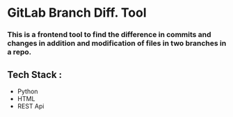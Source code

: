 # GitLab Branch Diff. Tool
### This is a frontend tool to find the difference in commits and changes in addition and modification of files in two branches in a repo.

## Tech Stack :
- Python
- HTML
- REST Api
